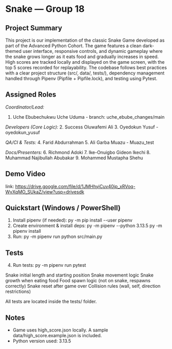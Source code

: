 ﻿# Snake — Group 18

## Project Summary
This project is our implementation of the classic Snake Game developed as part of the Advanced Python Cohort. The game features a clean dark-themed user interface, responsive controls, and dynamic gameplay where the snake grows longer as it eats food and gradually increases in speed. High scores are tracked locally and displayed on the game screen, with the top 5 scores recorded for replayability. 
The codebase follows best practices with a clear project structure (src/, data/, tests/), dependency management handled through Pipenv (Pipfile + Pipfile.lock), and testing using Pytest.

## Assigned Roles
*Coordinator/Lead:*
1. Uche Ebubechukwu Uche Uduma - branch: uche_ebube_changes/main

*Developers (Core Logic):*
2. Success Oluwafemi Ali
3. Oyedokun Yusuf - oyedokun_yusuf

*QA/CI & Tests:* 
4. Farid Abdurrahman 
5. Ali Garba Muazu - Muazu_test

*Docs/Presenters:* 
6. Richmond Adoki
7. Ike-Onuigbo Gideon Ikechi
8. Muhammad Najibullah Abubakar
9. Mohammed Mustapha Shehu

## Demo Video
link: https://drive.google.com/file/d/1JMHhyiCuv40jp_xRVoq-WvXqMO_SUkaZ/view?usp=drivesdk

## Quickstart (Windows / PowerShell)
1. Install pipenv (if needed):
   py -m pip install --user pipenv
2. Create environment & install deps:
   py -m pipenv --python 3.13.5
   py -m pipenv install
3. Run:
   py -m pipenv run python src/main.py

## Tests
4. Run tests:
   py -m pipenv run pytest

Snake initial length and starting position Snake movement logic Snake growth when eating food Food spawn logic (not on snake, respawns correctly) Snake reset after game over Collision rules (wall, self, direction restrictions)

All tests are located inside the tests/ folder.

## Notes
- Game uses high_score.json locally. A sample data/high_score.example.json is included.
- Python version used: 3.13.5
